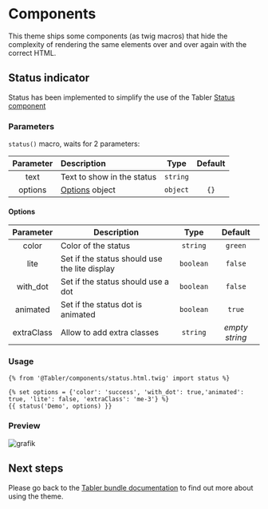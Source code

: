 # Components

This theme ships some components (as twig macros) that hide the complexity of rendering the same elements over and over again with the correct HTML.

## Status indicator

Status has been implemented to simplify the use of the Tabler [Status component](https://preview.tabler.io/docs/statuses.html) 
### Parameters
`status()` macro, waits for 2 parameters:

| Parameter | Description                |   Type    | Default |
|:---------:|:---------------------------|:---------:|:-------:|
|  text     | Text to show in the status | `string`  |     |
|  options  | [Options](#Options) object | `object`  |  `{}`   |

#### Options
| Parameter  | Description                      |   Type    |    Default     |
|:----------:|----------------------------------|:---------:|:--------------:|
|   color    | Color of the status              | `string`  |    `green`     |
|  lite      | Set if the status should use the lite display | `boolean` |     `false`     |
|  with_dot      | Set if the status should use a dot | `boolean` |     `false`     |
|  animated  | Set if the status dot is animated    | `boolean` |     `true`     |
| extraClass | Allow to add extra classes       | `string`  | _empty string_ |
                            
### Usage

```twig
{% from '@Tabler/components/status.html.twig' import status %}

{% set options = {'color': 'success', 'with_dot': true,'animated': true, 'lite': false, 'extraClass': 'me-3'} %}
{{ status('Demo', options) }}
```
### Preview
![grafik](https://user-images.githubusercontent.com/3634653/176974136-b2ef1703-a9f4-4fe4-b3ac-85fb37f6e63b.png)

## Next steps

Please go back to the [Tabler bundle documentation](index.md) to find out more about using the theme.

